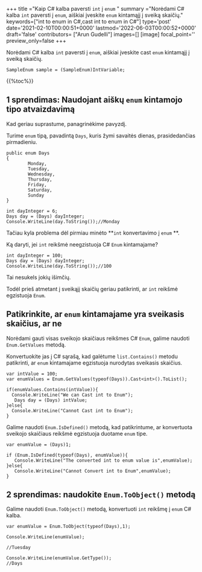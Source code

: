 +++
title   ="Kaip C# kalba paversti `int` į `enum` "
summary ="Norėdami C# kalba `int` paversti į `enum`, aiškiai įveskite `enum` kintamąjį į sveiką skaičių."
keywords=["int to enum in C#,cast int to enum in C#"]
type='post'
date='2021-02-10T00:00:51+0000'
lastmod='2022-06-03T00:00:52+0000'
draft='false'
contributors= ["Arun Gudelli"]
images=[]
[image]
focal_point=''
preview_only=false
+++

Norėdami C# kalba `int` paversti į `enum`, aiškiai įveskite cast `enum` kintamąjį į sveiką skaičių.

```
SampleEnum sample = (SampleEnum)IntVariable;
```

{{%toc%}}

## 1 sprendimas: Naudojant aiškų `enum` kintamojo tipo atvaizdavimą

Kad geriau suprastume, panagrinėkime pavyzdį.

Turime `enum` tipą, pavadintą `Days`, kuris žymi savaitės dienas, prasidedančias pirmadieniu.

```
public enum Days
{
        Monday,  
        Tuesday,  
        Wednesday,  
        Thursday,  
        Friday,  
        Saturday,  
        Sunday
}

int dayInteger = 6;
Days day = (Days) dayInteger;
Console.WriteLine(day.ToString());//Monday
```

Tačiau kyla problema dėl pirmiau minėto **`int` konvertavimo į `enum` **.

Ką daryti, jei `int` reikšmė neegzistuoja C# `Enum` kintamajame?

```
int dayInteger = 100;
Days day = (Days) dayInteger;
Console.WriteLine(day.ToString());//100
```

Tai nesukels jokių išimčių.

Todėl prieš atmetant į sveikąjį skaičių geriau patikrinti, ar `int` reikšmė egzistuoja `Enum`.

## Patikrinkite, ar `enum` kintamajame yra sveikasis skaičius, ar ne

Norėdami gauti visas sveikojo skaičiaus reikšmes C# `Enum`, galime naudoti `Enum.GetValues` metodą.

Konvertuokite jas į C# sąrašą, kad galėtume `list.Contains()` metodu patikrinti, ar `enum` kintamajame egzistuoja nurodytas sveikasis skaičius.

```
var intValue = 100;
var enumValues = Enum.GetValues(typeof(Days)).Cast<int>().ToList();

if(enumValues.Contains(intValue)){
  Console.WriteLine("We can Cast int to Enum");  
   Days day = (Days) intValue;
}else{
  Console.WriteLine("Cannot Cast int to Enum");
}

```
Galime naudoti `Enum.IsDefined()` metodą, kad patikrintume, ar konvertuota sveikojo skaičiaus reikšmė egzistuoja duotame `enum` tipe.  

```
var enumValue = (Days)1;

if (Enum.IsDefined(typeof(Days), enumValue)){
   Console.WriteLine("The converted int to enum value is",enumValue);
}else{
   Console.WriteLine("Cannot Convert int to Enum",enumValue);
}
```


## 2 sprendimas: naudokite `Enum.ToObject()` metodą

Galime naudoti `Enum.ToObject()` metodą, konvertuoti `int` reikšmę į `enum` C# kalba.

```
var enumValue = Enum.ToObject(typeof(Days),1);

Console.WriteLine(enumValue);

//Tuesday

Console.WriteLine(enumValue.GetType());
//Days

```





